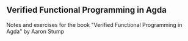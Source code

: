 ## Verified Functional Programming in Agda

Notes and exercises for the book "Verified Functional Programming in Agda" by Aaron Stump
